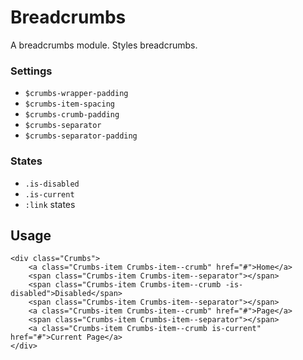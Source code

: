 Breadcrumbs
===========

A breadcrumbs module. Styles breadcrumbs.

### Settings

- `$crumbs-wrapper-padding`
- `$crumbs-item-spacing`
- `$crumbs-crumb-padding`
- `$crumbs-separator`
- `$crumbs-separator-padding`

### States

- `.is-disabled`
- `.is-current`
- `:link` states


Usage
-----

    <div class="Crumbs">
        <a class="Crumbs-item Crumbs-item--crumb" href="#">Home</a>
        <span class="Crumbs-item Crumbs-item--separator"></span>
        <span class="Crumbs-item Crumbs-item--crumb -is-disabled">Disabled</span>
        <span class="Crumbs-item Crumbs-item--separator"></span>
        <a class="Crumbs-item Crumbs-item--crumb" href="#">Page</a>
        <span class="Crumbs-item Crumbs-item--separator"></span>
        <a class="Crumbs-item Crumbs-item--crumb is-current" href="#">Current Page</a>
    </div>



